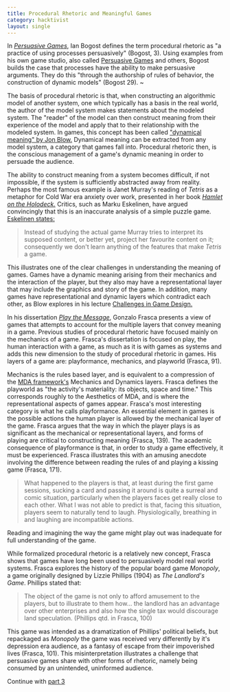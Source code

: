 ```yaml
--- 
title: Procedural Rhetoric and Meaningful Games
category: hacktivist
layout: single
---
```


In [*Persuasive Games*](http://mitpress.mit.edu/catalog/item/default.asp?ttype=2&tid=11152), Ian Bogost defines the term procedural rhetoric as "a practice of using processes persuasively" (Bogost, 3). 
Using examples from his own game studio, also called [Persuasive Games](http://www.persuasivegames.com/) and others, Bogost builds the case that processes have the ability to make persuasive arguments. 
They do this "through the authorship of rules of behavior, the construction of dynamic models" (Bogost 29).
~

The basis of procedural rhetoric is that, when constructing an algorithmic model of another system, one which typically has a basis in the real world, the author of the model system makes statements about the modeled system.
The "reader" of the model can then construct meaning from their experience of the model and apply that to their relationship with the modeled system. 
In games, this concept has been called ["dynamical meaning" by Jon Blow.](http://braid-game.com/news/2008/11/a-new-lecture-about-story-and-game-design/)
Dynamical meaning can be extracted from any model system, a category that games fall into. 
Procedural rhetoric then, is the conscious management of a game's dynamic meaning in order to persuade the audience.

The ability to construct meaning from a system becomes difficult, if not impossible, if the system is sufficiently abstracted away from reality.
Perhaps the most famous example is Janet Murray's reading of *Tetris* as a metaphor for Cold War era anxiety over work, presented in her book [*Hamlet on the Holodeck.*](http://mitpress.mit.edu/catalog/item/default.asp?ttype=2&tid=5477)
Critics, such as Marku Eskelinen, have argued convincingly that this is an inaccurate analysis of a simple puzzle game. 
<a href="http://gamestudies.org/0101/eskelinen/">Eskelinen states:</a> 
>    Instead of studying the actual game Murray tries to interpret its supposed content, or better yet, project her favourite content on it; consequently we don't learn anything of the features that make *Tetris* a game.

This illustrates one of the clear challenges in understanding the meaning of games.
Games have a dynamic meaning arising from their mechanics and the interaction of the player, but they also may have a representational layer that may include the graphics and story of the game. 
In addition, many games have representational and dynamic layers which contradict each other, as Blow explores in his lecture <a href="http://gamedesign.umwblogs.org/2011/03/10/conflicts-in-game-design/ ">Challenges in Game Design.</a>

In his dissertation [*Play the Message*](http://www.ludology.org/2011/03/frascaplaythemessage.html), Gonzalo Frasca presents a view of games that attempts to account for the multiple layers that convey meaning in a game. 
Previous studies of procedural rhetoric have focused mainly on the mechanics of a game. 
Frasca's dissertation is focused on play, the human interaction with a game, as much as it is with games as systems and adds this new dimension to the study of procedural rhetoric in games. 
His layers of a game are: playformance, mechanics, and playworld (Frasca, 91).

Mechanics is the rules based layer, and is equivalent to a compression of the [MDA framework's](http://gamedesign.umwblogs.org/2011/01/29/mda-framework-and-games-as-art/) Mechanics and Dynamics layers.
Frasca defines the playworld as "the activity's materiality: its objects, space and time."
This corresponds roughly to the Aesthetics of MDA, and is where the representational aspects of games appear.
Frasca's most interesting category is what he calls playformance. 
An essential element in games is the possible actions the human player is allowed by the mechanical layer of the game. 
Frasca argues that the way in which the player plays is as significant as the mechanical or representational layers, and forms of playing are critical to constructing meaning (Frasca, 139). 
The academic consequence of playformance is that, in order to study a game effectively, it must be experienced.
Frasca illustrates this with an amusing anecdote involving the difference between reading the rules of and playing a kissing game (Frasca, 171).
>  What happened to the players is that, at least during the first game sessions, sucking a card and passing it around is quite a surreal and comic situation, particularly when the players faces get really close to each other. What I was not able to predict is that, facing this situation, players seem to naturally tend to laugh. Physiologically, breathing in and laughing are incompatible actions.

Reading and imagining the way the game might play out was inadequate for full understanding of the game.

While formalized procedural rhetoric is a relatively new concept, Frasca shows that games have long been used to persuasively model real world systems. 
Frasca explores the history of the popular board game *Monopoly*, a game originally designed by Lizzie Phillips (1904) as *The Landlord's Game*.
Phillips stated that: 
>  The object of the game is not only to afford amusement to the players, but to illustrate to them how... the landlord has an advantage over other enterprises and also how the single tax would discourage land speculation. (Phillips qtd. in Frasca, 100) 

This game was intended as a dramatization of Phillips' political beliefs, but repackaged as *Monopoly* the game was received very differently by it's depression era audience, as a fantasy of escape from their impoverished lives (Frasca, 101). 
This misinterpretation illustrates a challenge that persuasive games share with other forms of rhetoric, namely being consumed by an unintended, uninformed audience.

Continue with [part 3](../blog/2012/01/01/metalepsis-and-the-stack/)
